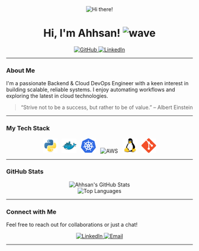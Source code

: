 <!-- Header with animated GIF -->
<div align="center">
  <img src="https://media.giphy.com/media/M9gbBd9nbDrOTu1Mqx/giphy.gif" width="100" alt="Hi there!"/>
</div>

<h1 align="center">
  Hi, I'm Ahhsan! <img src="https://media.giphy.com/media/hvRJCLFzcasrR4ia7z/giphy.gif" width="30" alt="wave"/>
</h1>

<!-- Social Badges -->
<p align="center">
  <a href="https://github.com/Ahhsan">
    <img src="https://img.shields.io/badge/GitHub-Ahhsan-181717?style=for-the-badge&logo=github" alt="GitHub"/>
  </a>

  <a href="https://www.linkedin.com/in/ahhsanul-hoque-7a6134252/">
    <img src="https://img.shields.io/badge/LinkedIn-Ahhsan-blue?style=for-the-badge&logo=linkedin" alt="LinkedIn"/>
  </a>
</p>

---

### About Me

I'm a passionate Backend & Cloud DevOps Engineer with a keen interest in building scalable, reliable systems. I enjoy automating workflows and exploring the latest in cloud technologies.  
> “Strive not to be a success, but rather to be of value.” – Albert Einstein

---

### My Tech Stack

<div align="center">
  <img src="https://raw.githubusercontent.com/devicons/devicon/master/icons/python/python-original.svg" title="Python" alt="Python" width="40" height="40"/> &nbsp;
  <img src="https://raw.githubusercontent.com/devicons/devicon/master/icons/docker/docker-original.svg" title="Docker" alt="Docker" width="40" height="40"/> &nbsp;
  <img src="https://raw.githubusercontent.com/devicons/devicon/master/icons/kubernetes/kubernetes-plain.svg" title="Kubernetes" alt="Kubernetes" width="40" height="40"/> &nbsp;
  <img src="https://raw.githubusercontent.com/devicons/devicon/master/icons/aws/aws-original.svg" title="AWS" alt="AWS" width="40" height="40"/> &nbsp;
  <img src="https://raw.githubusercontent.com/devicons/devicon/master/icons/linux/linux-original.svg" title="Linux" alt="Linux" width="40" height="40"/> &nbsp;
  <img src="https://raw.githubusercontent.com/devicons/devicon/master/icons/git/git-original.svg" title="Git" alt="Git" width="40" height="40"/>
</div>

---

### GitHub Stats

<div align="center">
  <img src="https://github-readme-stats.vercel.app/api?username=Ahhsan&show_icons=true&theme=radical" alt="Ahhsan's GitHub Stats"/>
</div>

<div align="center">
  <img src="https://github-readme-stats.vercel.app/api/top-langs/?username=Ahhsan&layout=compact&theme=radical" alt="Top Languages"/>
</div>

---

### Connect with Me

Feel free to reach out for collaborations or just a chat!

<p align="center">
  <a href="https://www.linkedin.com/in/ahhsanul-hoque-7a6134252/">
    <img src="https://img.shields.io/badge/LinkedIn-Ahhsan-blue?style=for-the-badge&logo=linkedin&logoColor=white" alt="LinkedIn"/>
  </a>
  <a href="ahhsanul.hoque@gmail.com">
    <img src="https://img.shields.io/badge/Email-Contact_c14438?style=for-the-badge&logo=gmail&logoColor=white" alt="Email"/>
  </a>
</p>

---


